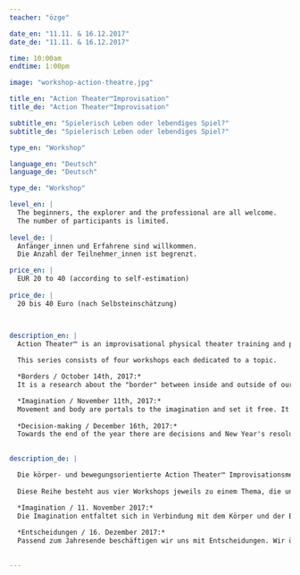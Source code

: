 ```yaml
---
teacher: "özge"

date_en: "11.11. & 16.12.2017"
date_de: "11.11. & 16.12.2017"

time: 10:00am
endtime: 1:00pm

image: "workshop-action-theatre.jpg"

title_en: "Action Theater™Improvisation"
title_de: "Action Theater™Improvisation"

subtitle_en: "Spielerisch Leben oder lebendiges Spiel?"
subtitle_de: "Spielerisch Leben oder lebendiges Spiel?"

type_en: "Workshop"

language_en: "Deutsch"
language_de: "Deutsch"

type_de: "Workshop"

level_en: |
  The beginners, the explorer and the professional are all welcome.    
  The number of participants is limited.
  
level_de: |
  Anfänger_innen und Erfahrene sind willkommen.      
  Die Anzahl der Teilnehmer_innen ist begrenzt.

price_en: |
  EUR 20 to 40 (according to self-estimation)
  
price_de: |
  20 bis 40 Euro (nach Selbsteinschätzung)



description_en: |
  Action Theater™ is an improvisational physical theater training and performance method. It addresses perception, awareness and the process of change. It integrates body and mind and promotes spontaneous and conscious expression. We follow the changing contents of our inner and outer awareness and respond to it through movement, vocalization, and speech. Fundamental to the practice of Action Theater™  to achieve more presence on stage and in life.  
  
  This series consists of four workshops each dedicated to a topic.   

  *Borders / October 14th, 2017:*     
  It is a research about the "border" between inside and outside of our body, reflection on the physical and social boundaries.  

  *Imagination / November 11th, 2017:*      
  Movement and body are portals to the imagination and set it free. It is all about being then being “creative”. 
  
  *Decision-making / December 16th, 2017:*      
  Towards the end of the year there are decisions and New Year's resolutions to make. We practice letting go (of the past) and committing joyfully to what is to come with new energy. 

  
description_de: |

  Die körper- und bewegungsorientierte Action Theater™ Improvisationsmethode arbeitet mit Wahrnehmung, Bewusstsein und dessen Veränderungsprozesse. Sie integriert Körper und Geist und fördert den spontanen und bewussten Ausdruck. Wir folgen den wechselnden Inhalten unserer inneren und äußeren Wahrnehmung und antworten auf sie durch körperliche, stimmliche und/oder sprachliche Handlungen (actions). Ein Ziel dieser Methode ist mehr Präsenz auf der Bühne und im Leben zu erreichen.  
  
  Diese Reihe besteht aus vier Workshops jeweils zu einem Thema, die unabhängig voneinander besucht werden können. 

  *Imagination / 11. November 2017:*       
  Die Imagination entfaltet sich in Verbindung mit dem Körper und der Bewegung. Es ist leichter und einfach zu „sein“ als „kreativ“ zu sein.  
  
  *Entscheidungen / 16. Dezember 2017:*       
  Passend zum Jahresende beschäftigen wir uns mit Entscheidungen. Wir üben uns im Loslassen und in Entschlossenheit, um uns mit Freude und Energie auf das kommende Jahr einzulassen, indem wir in Gelassenheit das Vergangene verabschieden.

  
---
```



